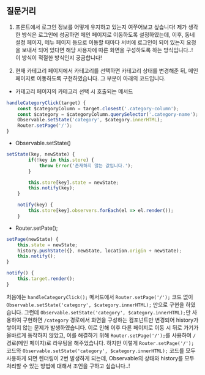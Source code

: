 ## 질문거리
1. 프론트에서 로그인 정보를 어떻게 유지하고 있는지 여쭈어보고 싶습니다! 제가 생각한 방식은 로그인에 성공하면 
메인 페이지로 이동하도록 설정하였는데, 이후, 동네 설정 페이지, 메뉴 페이지 등으로 이동할 때마다 서버에 로그인이 되어 있는지
요청을 보내서 되어 있다면 해당 사용자에 따른 화면을 구성하도록 하는 방식입니다..! 이 방식이 적절한 방식인지 궁금합니다!

2. 현재 카테고리 페이지에서 카테고리를 선택하면 카테고리 상태를 변경해준 뒤, 메인 페이지로 이동하도록 구현하였습니다. 그 부분이 아래의 코드입니다.
- 카테고리 페이지의 카테고리 선택 시 호출되는 메서드
```javascript
handleCategoryClick(target) {
    const $categoryColumn = target.closest('.category-column');
    const $category = $categoryColumn.querySelector('.category-name');
    Observable.setState('category', $category.innerHTML);
    Router.setPage('/');
}
```

- Observable.setState()
```javascript
setState(key, newState) {
        if(!key in this.store) {
            throw Error('존재하지 않는 값입니다.');
        }

        this.store[key].state = newState;
        this.notify(key);
    }

    notify(key) {
        this.store[key].observers.forEach(el => el.render());
    }
```

- Router.setPate();
```javascript
setPage(newState) {
    this.state = newState;
    history.pushState({}, newState, location.origin + newState);
    this.notify();
}

notify() {
    this.target.render();
}
```

처음에는 `handleCategoryClick();` 메서드에서 `Router.setPage('/');` 코드 없이 `Observable.setState('category', $category.innerHTML);` 만으로 구현을 하였습니다. 그런데 `Observable.setState('category', $category.innerHTML);`만 사용하여 구현하면 `/category` 경로에서 화면을 구성하는 컴포넌트만 변경되어 history가 쌓이지 않는 문제가 발생하였습니다. 이로 인해 이후 다른 페이지로 이동 시 뒤로 가기가 올바르게 동작하지 않았고, 이를 해결하기 위해 `Router.setPage('/');`를 사용하여 `/` 경로(메인 페이지)로 라우팅을 해주었습니다. 하지만 이렇게 `Router.setPage('/');` 코드와 `Observable.setState('category', $category.innerHTML);` 코드를 모두 사용하게 되면 렌더링이 2번 발생하게 되는데, Observable의 상태와 history를 모두 처리할 수 있는 방법에 대해서 조언을 구하고 싶습니다..!

